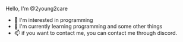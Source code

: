 Hello, I'm @2young2care
- 👀 I'm interested in programming
- 🌱 I'm currently learning programming and some other things 
- 📫 if you want to contact me, you can contact me through discord.
